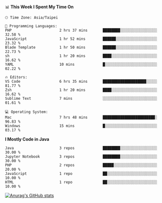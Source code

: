 <!--### Hi there 👋-->

<!--
**treevel/treevel** is a ✨ _special_ ✨ repository because its `README.md` (this file) appears on your GitHub profile.

Here are some ideas to get you started:

- 🔭 I’m currently working on ...
- 🌱 I’m currently learning ...
- 👯 I’m looking to collaborate on ...
- 🤔 I’m looking for help with ...
- 💬 Ask me about ...
- 📫 How to reach me: ...
- 😄 Pronouns: ...
- ⚡ Fun fact: ...
-->

<!--START_SECTION:waka-->
📊 **This Week I Spent My Time On** 

```text
🕑︎ Time Zone: Asia/Taipei

💬 Programming Languages: 
PHP                      2 hrs 37 mins       ████████░░░░░░░░░░░░░░░░░   32.58 % 
JavaScript               1 hr 52 mins        ██████░░░░░░░░░░░░░░░░░░░   23.32 % 
Blade Template           1 hr 50 mins        ██████░░░░░░░░░░░░░░░░░░░   22.73 % 
sh                       1 hr 20 mins        ████░░░░░░░░░░░░░░░░░░░░░   16.62 % 
YAML                     10 mins             █░░░░░░░░░░░░░░░░░░░░░░░░   02.22 % 

🔥 Editors: 
VS Code                  6 hrs 35 mins       ████████████████████░░░░░   81.77 % 
Zsh                      1 hr 20 mins        ████░░░░░░░░░░░░░░░░░░░░░   16.62 % 
Sublime Text             7 mins              ░░░░░░░░░░░░░░░░░░░░░░░░░   01.61 % 

💻 Operating System: 
Mac                      7 hrs 48 mins       ████████████████████████░   96.83 % 
Windows                  15 mins             █░░░░░░░░░░░░░░░░░░░░░░░░   03.17 % 
```

**I Mostly Code in Java** 

```text
Java                     3 repos             ████████░░░░░░░░░░░░░░░░░   30.00 % 
Jupyter Notebook         3 repos             ████████░░░░░░░░░░░░░░░░░   30.00 % 
PHP                      2 repos             █████░░░░░░░░░░░░░░░░░░░░   20.00 % 
JavaScript               1 repo              ██░░░░░░░░░░░░░░░░░░░░░░░   10.00 % 
HTML                     1 repo              ██░░░░░░░░░░░░░░░░░░░░░░░   10.00 % 
```




<!--END_SECTION:waka-->

<!-- GitHub Stats Card-->
[![Anurag's GitHub stats](https://github-readme-stats.vercel.app/api?username=treevel&show_icons=true&theme=monokai&count_private=true)](https://github.com/anuraghazra/github-readme-stats)
